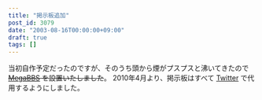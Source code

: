 ```yaml
---
title: "掲示板追加"
post_id: 3079
date: "2003-08-16T00:00:00+09:00"
draft: true
tags: []
---
```



当初自作予定だったのですが、そのうち頭から煙がプスプスと沸いてきたので ~~[MegaBBS](http://www.megabbs.com/) を設置いたしました~~。 2010年4月より、掲示板はすべて [Twitter](https://twitter.com/danmaq) で代用するようにしました。
